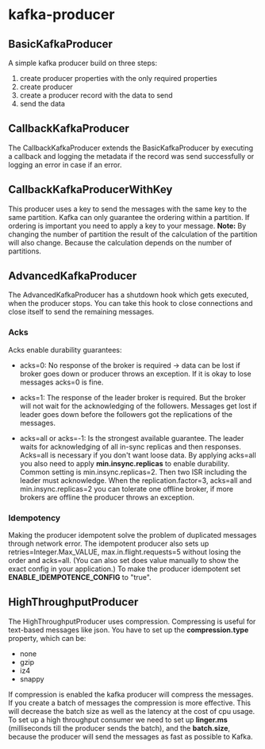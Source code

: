 # kafka-producer

## BasicKafkaProducer

A simple kafka producer build on three steps:

1. create producer properties with the only required properties
2. create producer
3. create a producer record with the data to send
4. send the data

## CallbackKafkaProducer

The CallbackKafkaProducer extends the BasicKafkaProducer by executing
a callback and logging the metadata if the record was send successfully
or logging an error in case if an error.

## CallbackKafkaProducerWithKey

This producer uses a key to send the messages with the same key to the same partition.
Kafka can only guarantee the ordering within a partition. If ordering is important you need 
to apply a key to your message. 
**Note:** By changing the number of partition the result of the calculation of the partition
will also change. Because the calculation depends on the number of partitions.

## AdvancedKafkaProducer

The AdvancedKafkaProducer has a shutdown hook which gets executed, when the producer stops.
You can take this hook to close connections and close itself to send the remaining messages.
   
### Acks

Acks enable durability guarantees:

- acks=0: No response of the broker is required -> data can be lost if broker goes down or producer throws an exception.
If it is okay to lose messages acks=0 is fine.

- acks=1: The response of the leader broker is required. But the broker will not wait for the acknowledging of the followers.
Messages get lost if leader goes down before the followers got the replications of the messages.

- acks=all or acks=-1: Is the strongest available guarantee. The leader waits for acknowledging of all in-sync replicas and then
responses. Acks=all is necessary if you don't want loose data. By applying acks=all you also need to apply **min.insync.replicas**
to enable durability. Common setting is min.insync.replicas=2. Then two ISR including the leader must acknowledge. When the 
replication.factor=3, acks=all and min.insync.replicas=2 you can tolerate one offline broker, if more brokers are offline the 
producer throws an exception.

### Idempotency

Making the producer idempotent solve the problem of duplicated messages through network error. The idempotent producer
also sets up retries=Integer.Max\_VALUE, max.in.flight.requests=5 without losing the order and acks=all. (You can also set does
value manually to show the exact config in your application.)
To make the producer idempotent set **ENABLE_IDEMPOTENCE_CONFIG** to "true".

## HighThroughputProducer

The HighThroughputProducer uses compression. Compressing is useful for text-based messages like json. You have to set up the
**compression.type** property, which can be:

- none
- gzip
- iz4
- snappy

If compression is enabled the kafka producer will compress the messages. If you create a batch of messages the compression is
more effective. This will decrease the batch size as well as the latency at the cost of cpu usage.
To set up a high throughput consumer we need to set up **linger.ms** (milliseconds till the producer sends the batch), and the **batch.size**, because the producer will send the
messages as fast as possible to Kafka. 
